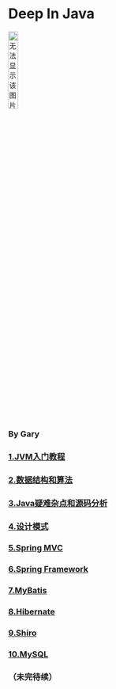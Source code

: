 # Deep In Java

<img src="https://i.imgur.com/x653nRK.png" width="20%" alt="无法显示该图片" />

### By Gary
### <a href="https://github.com/2016gary/Deep-In-Java/blob/master/1.JVM/JVM%E5%85%A5%E9%97%A8%E6%95%99%E7%A8%8B.md">1.JVM入门教程</a>
### <a href="https://github.com/2016gary/Deep-In-Java/blob/master/2.%E6%95%B0%E6%8D%AE%E7%BB%93%E6%9E%84%E5%92%8C%E7%AE%97%E6%B3%95/%E6%95%B0%E6%8D%AE%E7%BB%93%E6%9E%84%E5%92%8C%E7%AE%97%E6%B3%95.md">2.数据结构和算法</a>
### <a href="https://github.com/2016gary/Deep-In-Java/blob/master/3.Java%E4%B8%AD%E7%96%91%E9%9A%BE%E6%9D%82%E7%82%B9%E5%92%8C%E6%BA%90%E7%A0%81%E5%88%86%E6%9E%90/Java%E4%B8%AD%E7%96%91%E9%9A%BE%E6%9D%82%E7%82%B9%E5%92%8C%E6%BA%90%E7%A0%81%E5%88%86%E6%9E%90.md">3.Java疑难杂点和源码分析</a>
### <a href="https://github.com/2016gary/Deep-In-Java/blob/master/4.%E8%AE%BE%E8%AE%A1%E6%A8%A1%E5%BC%8F/%E8%AE%BE%E8%AE%A1%E6%A8%A1%E5%BC%8F.md">4.设计模式</a>
### <a href="https://github.com/2016gary/Deep-In-Java/blob/master/5.Spring%20MVC/Spring%20MVC.md">5.Spring MVC</a>
### <a href="">6.Spring Framework</a>
### <a href="">7.MyBatis</a>
### <a href="">8.Hibernate</a>
### <a href="">9.Shiro</a>
### <a href="">10.MySQL</a>

### （未完待续）